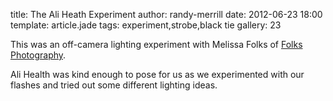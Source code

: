 title: The Ali Heath Experiment
author: randy-merrill
date: 2012-06-23 18:00
template: article.jade
tags: experiment,strobe,black tie
gallery: 23

This was an off-camera lighting experiment with Melissa Folks of [Folks Photography](https://www.facebook.com/FolksPhotography).

Ali Health was kind enough to pose for us as we experimented with our flashes and tried out some different lighting ideas.
